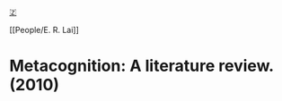 [🇿](zotero://select/library/items/ER9NHITT)

[[People/E. R. Lai]] 
# Metacognition: A literature review. (2010)

